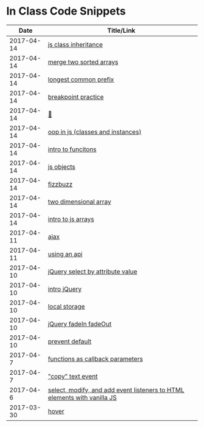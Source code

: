 
# In Class Code Snippets

| Date | Title/Link |
|------|------------|
| 2017-04-14 | [js class inheritance](https://repl.it/HHCU/2) |
| 2017-04-14 | [merge two sorted arrays](https://repl.it/HJm9/31) |
| 2017-04-14 | [longest common prefix](https://repl.it/HIh5/0) |
| 2017-04-14 | [breakpoint practice](https://repl.it/HA6m/1) |
| 2017-04-14 | [🍕](https://repl.it/HAoC/2) |
| 2017-04-14 | [oop in js (classes and instances)](https://repl.it/Gy9s/8) |
| 2017-04-14 | [intro to funcitons](https://repl.it/GvDx/1) |
| 2017-04-14 | [js objects](https://repl.it/Gw5I/8) |
| 2017-04-14 | [fizzbuzz](https://repl.it/Gux1/0) |
| 2017-04-14 | [two dimensional array](https://repl.it/GvB4/0) |
| 2017-04-14 | [intro to js arrays](https://repl.it/Guov/0) |
| 2017-04-11 | [ajax](https://jsfiddle.net/hoten/y25uckam/) |
| 2017-04-11 | [using an api](https://jsfiddle.net/hoten/L1kqbp4b/) |
| 2017-04-10 | [jQuery select by attribute value](https://jsfiddle.net/hoten/16y76a7r/3/) |
| 2017-04-10 | [intro jQuery](https://jsfiddle.net/hoten/9dcvhh9h/1/) |
| 2017-04-10 | [local storage](https://jsfiddle.net/hoten/t8nhkmdk/2/) |
| 2017-04-10 | [jQuery fadeIn fadeOut](https://jsfiddle.net/hoten/xrhx6Lyc/1/) |
| 2017-04-10 | [prevent default](https://jsfiddle.net/hoten/jho05Le5/4/) |
| 2017-04-7 | [functions as callback parameters](https://jsfiddle.net/hoten/Lrqaswnr/2/) |
| 2017-04-7 | ["copy" text event](https://jsfiddle.net/hoten/7bcjwhrp/) |
| 2017-04-6 | [select, modify, and add event listeners to HTML elements with vanilla JS](https://jsfiddle.net/hoten/26t1fq8n/2/) |
| 2017-03-30 | [hover](https://jsfiddle.net/hoten/MBLZx/2173/) |

